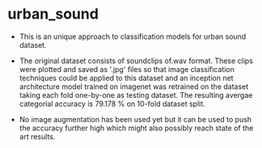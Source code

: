 # urban_sound

- This is an unique approach to classification models for urban sound dataset.

- The original dataset consists of soundclips of.wav format. These clips were plotted and saved as '.jpg' files so that image classification techniques could be applied to this dataset and an inception net architecture model trained on imagenet was retrained on the dataset taking each fold one-by-one as testing dataset. The resulting avergae categorial accuracy is 79.178 % on 10-fold dataset split.

- No image augmentation has been used yet but it can be used to push the accuracy further high which might also possibly reach state of the art results.
